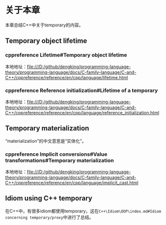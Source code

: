 # 关于本章

本章总结C++中关于temporary的内容。

## Temporary object lifetime

### cppreference Lifetime#Temporary object lifetime

本地地址：[file:///D:/github/dengking/programming-language-theory/programming-language/docs/C-family-language/C-and-C++/cppreference/reference/en/cpp/language/lifetime.html](file:///D:/github/dengking/programming-language-theory/programming-language/docs/C-family-language/C-and-C++/cppreference/reference/en/cpp/language/lifetime.html)





### cppreference  Reference initialization#Lifetime of a temporary

本地地址：[file:///D:/github/dengking/programming-language-theory/programming-language/docs/C-family-language/C-and-C++/cppreference/reference/en/cpp/language/reference_initialization.html](file:///D:/github/dengking/programming-language-theory/programming-language/docs/C-family-language/C-and-C++/cppreference/reference/en/cpp/language/reference_initialization.html)

## Temporary materialization

“materialization”的中文意思是“实体化”。

### cppreference  Implicit conversions#Value transformations#Temporary materialization



本地地址：[file:///D:/github/dengking/programming-language-theory/programming-language/docs/C-family-language/C-and-C++/cppreference/reference/en/cpp/language/implicit_cast.html](file:///D:/github/dengking/programming-language-theory/programming-language/docs/C-family-language/C-and-C++/cppreference/reference/en/cpp/language/implicit_cast.html)



## Idiom using C++ temporary

在C++中，有很多idiom都使用temporary，这在`C++\Idiom\OOP\index.md#Idiom concerning temporary/proxy`中进行了总结。